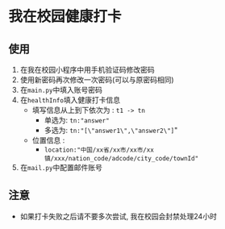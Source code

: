 # 我在校园健康打卡

## 使用

1. 在我在校园小程序中用手机验证码修改密码
2. 使用新密码再次修改一次密码(可以与原密码相同)
3. 在`main.py`中填入账号密码
4. 在`healthInfo`填入健康打卡信息
    * 填写信息从上到下依次为 : `t1 -> tn`
        * 单选为: `tn:"answer"`
        * 多选为: `tn:"[\"answer1\",\"answer2\"]`"
    * 位置信息 :
        * `location:"中国/xx省/xx市/xx市/xx镇/xxx/nation_code/adcode/city_code/townId"`
5. 在`mail.py`中配置邮件账号
## 注意

* 如果打卡失败之后请不要多次尝试, 我在校园会封禁处理24小时
